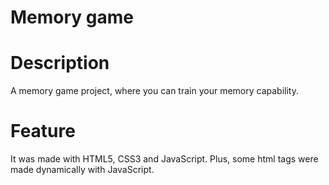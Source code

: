 # Memory game

# Description
A memory game project, where you can train your memory capability.

# Feature
It was made with HTML5, CSS3 and JavaScript. Plus, some html tags were made dynamically with JavaScript.

